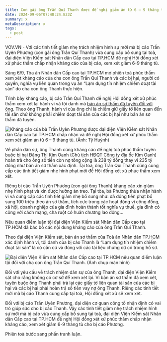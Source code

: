 ```yaml
---
title: Con gái ông Trần Quí Thanh được đề nghị giảm án từ 6 – 9 tháng tù
date: 2024-09-06T07:48:24.823Z
summary: x
metaDescription: x
tags:
  - post
---
```





<!--StartFragment-->

VOV.VN - Với các tình tiết giảm nhẹ trách nhiệm hình sự mới mà bị cáo Trần Uyên Phương (con gái ông Trần Quí Thanh) vừa cung cấp bổ sung tại toà, đại diện Viện Kiểm sát Nhân dân Cấp cao tại TP.HCM đề nghị Hội đồng xét xử phúc thẩm chấp nhận kháng cáo của bị cáo, xem xét giảm 6-9 tháng tù.

Sáng 6/9, Tòa án Nhân dân Cấp cao tại TP.HCM mở phiên toà phúc thẩm xem xét kháng cáo của cha con ông Trần Quí Thanh và các bị hại, người có quyền, nghĩa vụ liên quan trong vụ án “Lạm dụng tín nhiệm chiếm đoạt tài sản” do cha con ông Thanh thực hiện.

Trình bày kháng cáo, bị cáo Trần Quí Thanh đề nghị Hội đồng xét xử phúc thẩm xem xét lại hành vi và tội danh mà [bản án sơ thẩm đã tuyên đối với ông](https://vov.vn/phap-luat/ong-tran-qui-thanh-va-con-gai-tran-uyen-phuong-bi-tuyen-an-tu-post1091358.vov). Theo ông Thanh, hành vi của ông chỉ là chiếm giữ giấy tờ liên quan đến tài sản chứ không phải chiếm đoạt tài sản của các bị hại như bản án sơ thẩm đã tuyên.

<!--EndFragment-->

![Kháng cáo của bà Trần Uyên Phương được đại diện Viện Kiểm sát Nhân dân Cấp cao tại TP.HCM chấp nhận và đề nghị Hội đồng xét xử phúc thẩm xem xét giảm án từ 6 – 9 tháng tù. (Ảnh: Tỷ Huỳnh)](https://media.vov.vn/sites/default/files/styles/large_watermark/public/2024-09/h1_0.jpg)

<!--StartFragment-->

Về phần dân sự, ông Thanh cũng kháng cáo đề nghị toà phúc thẩm tuyên buộc bị hại Đặng Thị Kim Oanh (Chủ tịch HĐQT Công ty địa ốc Kim Oanh) hoàn trả cho ông số tiền còn nợ tổng cộng là 238 tỷ đồng thay vì 235 tỷ đồng như bản án sơ thẩm xác định. Tại toà, ông Trần Quí Thanh cũng cung cấp các tình tiết giảm nhẹ hình phạt mới để Hội đồng xét xử phúc thẩm xem xét.

Riêng bị cáo Trần Uyên Phương (con gái ông Thanh) kháng cáo xin giảm nhẹ hình phạt và xin được hưởng án treo. Tại tòa, bà Phương thừa nhận hành vi và cung cấp các tình tiết giảm nhẹ bổ sung như: đã đóng tiền phạt bổ sung 100 triệu theo án sơ thẩm, tích cực trong các hoạt động vì cộng đồng, xã hội, doanh nghiệp của gia đình hoàn thành tốt nghĩa vụ thuế, gia đình có công với cách mạng, cha ruột có huân chương lao động…

Nêu quan điểm luận tội đại diện Viện Kiểm sát Nhân dân Cấp cao tại TP.HCM đã bác bỏ các nội dung kháng cáo của ông Trần Quí Thanh.

Theo đại diện Viện Kiểm sát, bản án sơ thẩm của Toà án Nhân dân TP.HCM xác định hành vi, tội danh của bị cáo Thanh là “Lạm dụng tín nhiệm chiếm đoạt tài sản” là có căn cứ và đúng với các tài liệu chứng cứ có trong hồ sơ.



<!--EndFragment-->

![Đại diện Viện Kiểm sát Nhân dân Cấp cao tại TP.HCM nêu quan điểm luận tội đối với cha con ông Trần Quí Thanh. (Ảnh chụp màn hình)](https://media.vov.vn/sites/default/files/styles/large_watermark/public/2024-09/img_2270.jpeg.jpg "Đại diện Viện Kiểm sát Nhân dân Cấp cao tại TP.HCM nêu quan điểm luận tội đối với cha con ông Trần Quí Thanh. (Ảnh chụp màn hình)")



<!--StartFragment-->

Đối với yêu cầu về trách nhiệm dân sự của ông Thanh, đại diện Viện Kiểm sát cho rằng không có cơ sở để xem xét lại. Vì bản án sơ thẩm đã xem xét, tuyên buộc ông Thanh phải trả lại các giấy tờ liên quan tài sản của các bị hại và các bị hại phải hoàn trả số tiền vay nợ ông Thanh. Riêng các tính tiết mới mà bị cáo Thanh cung cấp tại toà, Hội đồng xét xử sẽ xem xét.

Đối với bị cáo Trần Uyên Phương, đại diện cơ quan công tố nhận định có vai trò giúp sức cho bị cáo Thanh. Vậy các tình tiết giảm nhẹ trách nhiệm hình sự mới mà bị cáo vừa cung cấp bổ sung tại toà, đại diện Viện Kiểm sát Nhân dân Cấp cao tại TP.HCM đề nghị Hội đồng xét xử phúc thẩm chấp nhận kháng cáo, xem xét giảm 6-9 tháng tù cho bị cáo Phương.

Phiên toà bước sang phần tranh luận.

<!--EndFragment-->